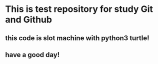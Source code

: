 # This is test repository for study Git and Github

## this code is slot machine with python3 turtle!

## have a good day!
